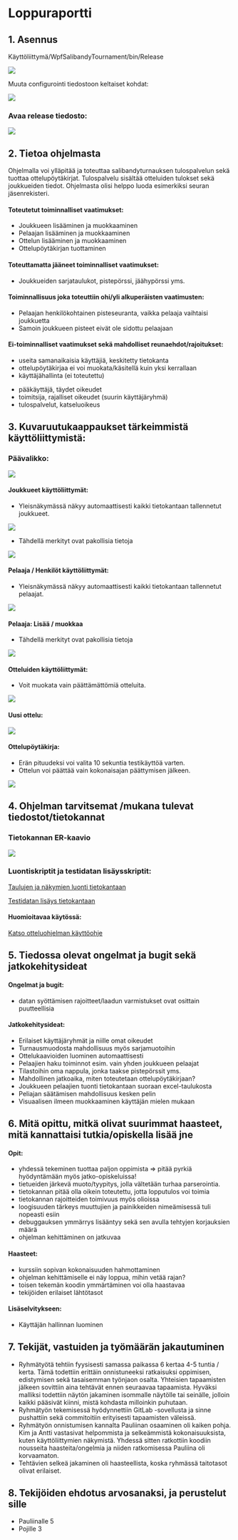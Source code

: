 # Loppuraportti

## 1. Asennus

Käyttöliittymä/WpfSalibandyTournament/bin/Release

![](./Kuvat/asennus1_nakyma.png)
 
Muuta configurointi tiedostoon keltaiset kohdat:

![](./Kuvat/asennus3_nakyma.png)

### Avaa release tiedosto:

![](./Kuvat/asennus3_nakyma.png)

## 2. Tietoa ohjelmasta

Ohjelmalla voi ylläpitää ja toteuttaa salibandyturnauksen tulospalvelun sekä tuottaa ottelupöytäkirjat. Tulospalvelu sisältää otteluiden tulokset sekä joukkueiden tiedot. Ohjelmasta olisi helppo luoda esimerkiksi seuran jäsenrekisteri.

#### Toteutetut toiminnalliset vaatimukset:
-	Joukkueen lisääminen ja muokkaaminen
-	Pelaajan lisääminen ja muokkaaminen
-	Ottelun lisääminen ja muokkaaminen
-	Ottelupöytäkirjan tuottaminen

#### Toteuttamatta jääneet toiminnalliset vaatimukset:
-	Joukkueiden sarjataulukot, pistepörssi, jäähypörssi yms.

#### Toiminnallisuus joka toteuttiin ohi/yli alkuperäisten vaatimusten:
-	Pelaajan henkilökohtainen pisteseuranta, vaikka pelaaja vaihtaisi joukkuetta
-	Samoin joukkueen pisteet eivät ole sidottu pelaajaan

#### Ei-toiminnalliset vaatimukset sekä mahdolliset reunaehdot/rajoitukset:
-	useita samanaikaisia käyttäjiä, keskitetty tietokanta
-	ottelupöytäkirjaa ei voi muokata/käsitellä kuin yksi kerrallaan
-	käyttäjähallinta (ei toteutettu)
  *  pääkäyttäjä, täydet oikeudet
  *  toimitsija, rajalliset oikeudet (suurin käyttäjäryhmä)
  *  tulospalvelut, katseluoikeus
	
	
## 3. Kuvaruutukaappaukset tärkeimmistä käyttöliittymistä:

### Päävalikko:

 ![](./Kuvat/kayttoliittyma_nakyma.png)

#### Joukkueet käyttöliittymät:
-	Yleisnäkymässä näkyy automaattisesti kaikki tietokantaan tallennetut joukkueet.

![](./Kuvat/joukkueet_nakyma.png)

-	Tähdellä merkityt ovat pakollisia tietoja

![](./Kuvat/joukkue_muokkaus_nakyma.png)

#### Pelaaja / Henkilöt käyttöliittymät:
-	Yleisnäkymässä näkyy automaattisesti kaikki tietokantaan tallennetut pelaajat.

![](./Kuvat/pelaajat_nakyma.png) 

#### Pelaaja: Lisää / muokkaa 
-	Tähdellä merkityt ovat pakollisia tietoja

 ![](./Kuvat/henkilolomake_nakyma.png)

#### Otteluiden käyttöliittymät:
-	Voit muokata vain päättämättömiä otteluita.

 ![](./Kuvat/ottelut_nakyma.png) 

#### Uusi ottelu:

  ![](./Kuvat/uusi_ottelu_nakyma.png)

#### Ottelupöytäkirja:
-	Erän pituudeksi voi valita 10 sekuntia testikäyttöä varten.
-	Ottelun voi päättää vain kokonaisajan päättymisen jälkeen.

![](./Kuvat/ottelupoytakirja_nakyma.png)

## 4. Ohjelman tarvitsemat /mukana tulevat tiedostot/tietokannat

### Tietokannan ER-kaavio

 ![](./Kuvat/ER_tietokanta_nakyma.png)
 
### Luontiskriptit ja testidatan lisäysskriptit:
 
[Taulujen ja näkymien luonti tietokantaan](./SQL/CreateSalibandyDatabase.sql)

[Testidatan lisäys tietokantaan](./SQL/InsertValuesToSalibandyDatabase.sql)

#### Huomioitavaa käytössä:

[Katso otteluohjelman käyttöohje](./poytakirja_kayttoohje.md)

## 5. Tiedossa olevat ongelmat ja bugit sekä jatkokehitysideat

#### Ongelmat ja bugit:

-	datan syöttämisen rajoitteet/laadun varmistukset ovat osittain puutteellisia

#### Jatkokehitysideat:
-	Erilaiset käyttäjäryhmät ja niille omat oikeudet
-	Turnausmuodosta mahdollisuus myös sarjamuotoihin
-	Ottelukaavioiden luominen automaattisesti
-	Pelaajien haku toiminnot esim. vain yhden joukkueen pelaajat
-	Tilastoihin oma nappula, jonka taakse pistepörssit yms.
-	Mahdollinen jatkoaika, miten toteutetaan ottelupöytäkirjaan?
-	Joukkueen pelaajien tuonti tietokantaan suoraan excel-taulukosta
-	Peliajan säätämisen mahdollisuus kesken pelin
-	Visuaalisen ilmeen muokkaaminen käyttäjän mielen mukaan


## 6. Mitä opittu, mitkä olivat suurimmat haasteet, mitä kannattaisi tutkia/opiskella lisää jne

#### Opit: 
-	yhdessä tekeminen tuottaa paljon oppimista => pitää pyrkiä hyödyntämään myös jatko-opiskeluissa!
-	tietueiden järkevä muoto/tyypitys, jolla vältetään turhaa parserointia.
-	tietokannan pitää olla oikein toteutettu, jotta lopputulos voi toimia
-	tietokannan rajoitteiden toimivuus myös olioissa
-	loogisuuden tärkeys muuttujien ja painikkeiden nimeämisessä tuli nopeasti esiin
-	debuggauksen ymmärrys lisääntyy sekä sen avulla tehtyjen korjauksien määrä
-	ohjelman kehittäminen on jatkuvaa

#### Haasteet:
-	kurssiin sopivan kokonaisuuden hahmottaminen
-	ohjelman kehittämiselle ei näy loppua, mihin vetää rajan?
-	toisen tekemän koodin ymmärtäminen voi olla haastavaa
-	tekijöiden erilaiset lähtötasot

#### Lisäselvitykseen:
-	Käyttäjän hallinnan luominen

## 7. Tekijät, vastuiden ja työmäärän jakautuminen

-	Ryhmätyötä tehtiin fyysisesti samassa paikassa 6 kertaa 4-5 tuntia / kerta. Tämä todettiin erittäin onnistuneeksi ratkaisuksi oppimisen, edistymisen sekä tasaisemman työnjaon osalta. Yhteisien tapaamisten jälkeen sovittiin aina tehtävät ennen seuraavaa tapaamista. Hyväksi malliksi todettiin näytön jakaminen isommalle näytölle tai seinälle, jolloin kaikki pääsivät kiinni, mistä kohdasta milloinkin puhutaan.
-	Ryhmätyön tekemisessä hyödynnettiin GitLab -sovellusta ja sinne pushattiin sekä commitoitiin erityisesti tapaamisten väleissä.
-	Ryhmätyön onnistumisen kannalta Pauliinan osaaminen oli kaiken pohja. Kim ja Antti vastasivat helpommista ja selkeämmistä kokonaisuuksista, kuten käyttöliittymien näkymistä. Yhdessä sitten ratkottiin koodiin nousseita haasteita/ongelmia ja niiden ratkomisessa Pauliina oli korvaamaton.
-	Tehtävien selkeä jakaminen oli haasteellista, koska ryhmässä taitotasot olivat erilaiset.


## 8. Tekijöiden ehdotus arvosanaksi, ja perustelut sille
- Pauliinalle 5
- Pojille 3
